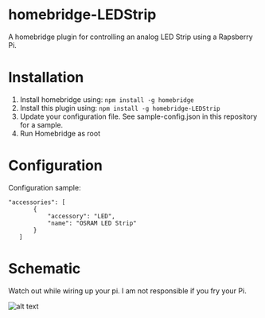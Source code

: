 # homebridge-LEDStrip

A homebridge plugin for controlling an analog LED Strip using a Rapsberry Pi. 

# Installation

1. Install homebridge using: `npm install -g homebridge`
2. Install this plugin using: `npm install -g homebridge-LEDStrip`
3. Update your configuration file. See sample-config.json in this repository for a sample. 
4. Run Homebridge as root

# Configuration

Configuration sample:

 ```
"accessories": [
        {
            "accessory": "LED",
            "name": "OSRAM LED Strip"
        }
    ]
```

# Schematic

Watch out while wiring up your pi. I am not responsible if you fry your Pi.

![alt text](https://github.com/TG908/homebridge-LEDStrip/blob/master/Homebridge%20LEDStrip%20-%20Schematic.png?raw=true "Logo Title Text 1")


